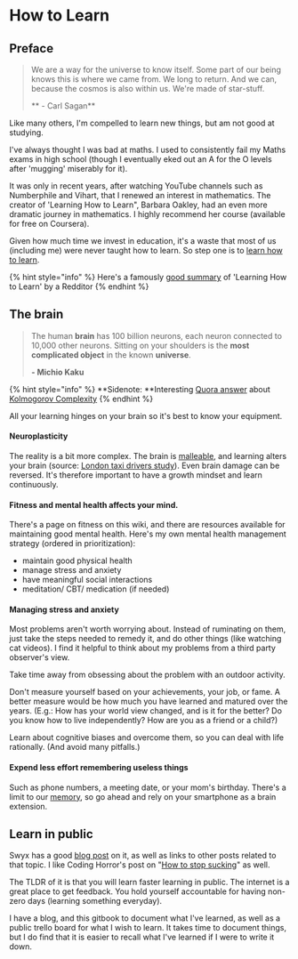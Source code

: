 # How to Learn

## Preface

> We are a way for the universe to know itself. Some part of our being knows this is where we came from. We long to return. And we can, because the cosmos is also within us. We're made of star-stuff.
>
> ** - Carl Sagan**

Like many others, I'm compelled to learn new things, but am not good at studying.

I've always thought I was bad at maths. I used to consistently fail my Maths exams in high school (though I eventually eked out an A for the O levels after 'mugging' miserably for it).

It was only in recent years, after watching YouTube channels such as Numberphile and Vihart, that I renewed an interest in mathematics. The creator of 'Learning How to Learn", Barbara Oakley, had an even more dramatic journey in mathematics. I highly recommend her course (available for free on Coursera).

Given how much time we invest in education, it's a waste that most of us (including me) were never taught how to learn. So step one is to [learn how to learn](https://www.youtube.com/watch?v=vd2dtkMINIw).

{% hint style="info" %}
Here's a famously [good summary](https://www.reddit.com/r/GetMotivated/comments/5950tm/text\_i\_just\_finished\_the\_online\_coursera\_course/) of 'Learning How to Learn' by a Redditor
{% endhint %}

## The brain

> &#x20;The human **brain** has 100 billion neurons, each neuron connected to 10,000 other neurons. Sitting on your shoulders is the **most complicated object** in the known **universe**.
>
> &#x20;**- Michio Kaku**

{% hint style="info" %}
**Sidenote: **Interesting [Quora answer](https://www.quora.com/What-is-the-2nd-most-complex-structure-in-the-universe-after-the-human-brain/answer/John-Bailey-43) about [Kolmogorov Complexity](https://arxiv.org/abs/1710.06846)
{% endhint %}

All your learning hinges on your brain so it's best to know your equipment.

#### Neuroplasticity

The reality is a bit more complex. The brain is [malleable](https://sharpbrains.com/blog/2008/02/26/brain-plasticity-how-learning-changes-your-brain/), and learning alters your brain (source: [London taxi drivers study](https://www.ncbi.nlm.nih.gov/pubmed/17024677)).  Even brain damage can be reversed. It's therefore important to have a growth mindset and learn continuously.&#x20;

#### Fitness and mental health affects your mind.

&#x20;There's a page on fitness on this wiki, and there are resources available for maintaining good mental health. Here's my own mental health management strategy (ordered in prioritization):

* maintain good physical health
* manage stress and anxiety
* have meaningful social interactions
* meditation/ CBT/ medication (if needed)



#### Managing stress and anxiety

Most problems aren't worth worrying about. Instead of ruminating on them, just take the steps needed to remedy it, and do other things (like watching cat videos). I find it helpful to think about my problems from a third party observer's view.&#x20;

Take time away from obsessing about the problem with an outdoor activity.

Don't measure yourself based on your achievements, your job, or fame. A better measure would be how much you have learned and matured over the years. (E.g.: How has your world view changed, and is it for the better? Do you know how to live independently? How are you as a friend or a child?) &#x20;

Learn about cognitive biases and overcome them, so you can deal with life rationally. (And avoid many pitfalls.)



#### Expend less effort remembering useless things

Such as phone numbers, a meeting date, or your mom's birthday. There's a limit to our [memory](https://www.sciencedaily.com/releases/2018/04/180426110502.htm), so go ahead and rely on your smartphone as a brain extension.

## Learn in public

&#x20;Swyx has a good [blog post](https://www.swyx.io/writing/learn-in-public/) on it, as well as links to other posts related to that topic. I like Coding Horror's post on "[How to stop sucking](https://blog.codinghorror.com/how-to-stop-sucking-and-be-awesome-instead/)" as well.

The TLDR of it is that you will learn faster learning in public. The internet is a great place to get feedback. You hold yourself accountable for having non-zero days (learning something everyday).&#x20;

I have a blog, and this gitbook to document what I've learned, as well as a public trello board for what I wish to learn. It takes time to document things, but I do find that it is easier to recall what I've learned if I were to write it down.&#x20;
